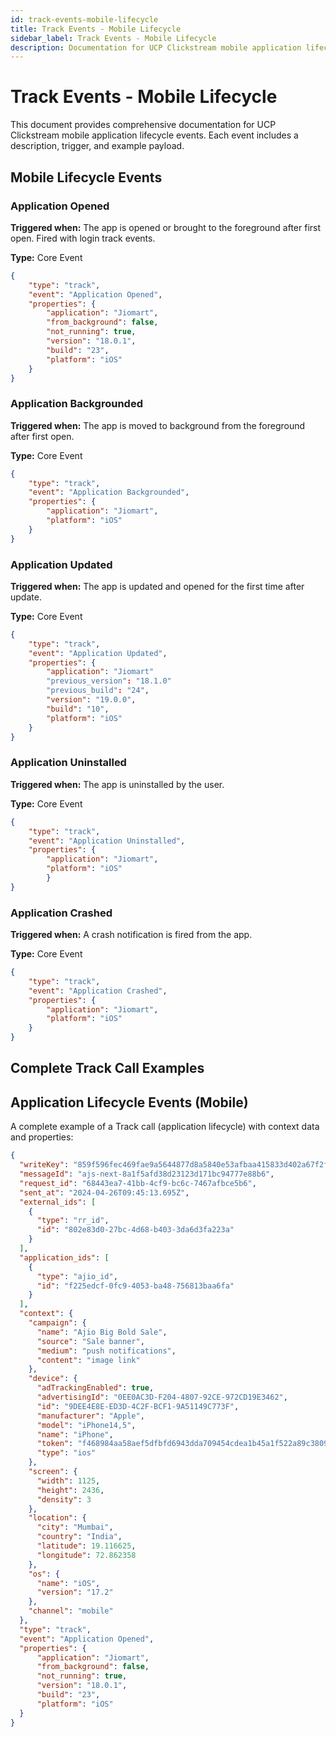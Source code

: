 ```yaml
---
id: track-events-mobile-lifecycle
title: Track Events - Mobile Lifecycle
sidebar_label: Track Events - Mobile Lifecycle
description: Documentation for UCP Clickstream mobile application lifecycle events and their payloads
---
```


# Track Events - Mobile Lifecycle

This document provides comprehensive documentation for UCP Clickstream mobile application lifecycle events. Each event includes a description, trigger, and example payload.

## Mobile Lifecycle Events


### Application Opened
**Triggered when:** The app is opened or brought to the foreground after first open. Fired with login track events.

**Type:** Core Event

```json
{
    "type": "track",
    "event": "Application Opened",
    "properties": {
        "application": "Jiomart",
        "from_background": false,
        "not_running": true,
        "version": "18.0.1",
        "build": "23",
        "platform": "iOS"
    }
}
```

### Application Backgrounded
**Triggered when:** The app is moved to background from the foreground after first open.

**Type:** Core Event

```json
{
    "type": "track",
    "event": "Application Backgrounded",
    "properties": {
        "application": "Jiomart",
        "platform": "iOS"
    }
}
```

### Application Updated
**Triggered when:** The app is updated and opened for the first time after update.

**Type:** Core Event

```json
{
    "type": "track",
    "event": "Application Updated",
    "properties": {
        "application": "Jiomart"
        "previous_version": "18.1.0"
        "previous_build": "24",
        "version": "19.0.0",
        "build": "10",
        "platform": "iOS"
    }
}
```

### Application Uninstalled
**Triggered when:** The app is uninstalled by the user.

**Type:** Core Event

```json
{
    "type": "track",
    "event": "Application Uninstalled",
    "properties": {
        "application": "Jiomart",
        "platform": "iOS"
        }
}
```

### Application Crashed
**Triggered when:** A crash notification is fired from the app.

**Type:** Core Event

```json
{
    "type": "track",
    "event": "Application Crashed",
    "properties": {
        "application": "Jiomart",
        "platform": "iOS"
    }
}
``` 

## Complete Track Call Examples

## Application Lifecycle Events (Mobile)

A complete example of a Track call (application lifecycle) with context data and properties:

```json
{
  "writeKey": "859f596fec469fae9a5644877d8a5840e53afbaa415833d402a67f2f5ff29f9d",
  "messageId": "ajs-next-8a1f5afd38d23123d171bc94777e88b6",
  "request_id": "68443ea7-41bb-4cf9-bc6c-7467afbce5b6",
  "sent_at": "2024-04-26T09:45:13.695Z",
  "external_ids": [
    {
      "type": "rr_id",
      "id": "802e83d0-27bc-4d68-b403-3da6d3fa223a"
    }
  ],
  "application_ids": [
    {
      "type": "ajio_id",
      "id": "f225edcf-0fc9-4053-ba48-756813baa6fa"
    }
  ],
  "context": {
    "campaign": {
      "name": "Ajio Big Bold Sale",
      "source": "Sale banner",
      "medium": "push notifications",
      "content": "image link"
    },
    "device": {
      "adTrackingEnabled": true,
      "advertisingId": "0EE0AC3D-F204-4807-92CE-972CD19E3462",
      "id": "9DEE4E8E-ED3D-4C2F-BCF1-9A51149C773F",
      "manufacturer": "Apple",
      "model": "iPhone14,5",
      "name": "iPhone",
      "token": "f468984aa58aef5dfbfd6943dda709454cdea1b45a1f522a89c3809d236c8810",
      "type": "ios"
    },
    "screen": {
      "width": 1125,
      "height": 2436,
      "density": 3
    },
    "location": {
      "city": "Mumbai",
      "country": "India",
      "latitude": 19.116625,
      "longitude": 72.862358
    },
    "os": {
      "name": "iOS",
      "version": "17.2"
    },
    "channel": "mobile"
  },
  "type": "track",
  "event": "Application Opened",
  "properties": {
      "application": "Jiomart",
      "from_background": false,
      "not_running": true,
      "version": "18.0.1",
      "build": "23",
      "platform": "iOS"
  }
}
```